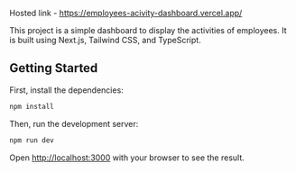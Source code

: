 Hosted link - https://employees-acivity-dashboard.vercel.app/

This project is a simple dashboard to display the activities of employees. It is built using Next.js, Tailwind CSS, and TypeScript.

## Getting Started

First, install the dependencies:

```bash
npm install
```

Then, run the development server:

```bash
npm run dev
```

Open [http://localhost:3000](http://localhost:3000) with your browser to see the result.
